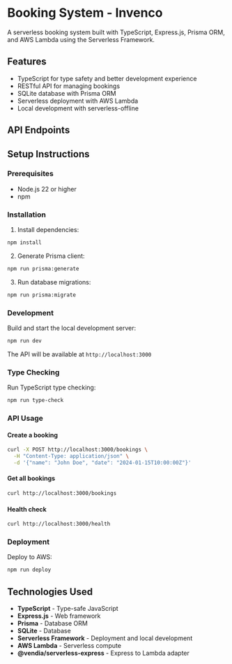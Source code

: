 # Booking System - Invenco

A serverless booking system built with TypeScript, Express.js, Prisma ORM, and AWS Lambda using the Serverless Framework.

## Features

- TypeScript for type safety and better development experience
- RESTful API for managing bookings
- SQLite database with Prisma ORM
- Serverless deployment with AWS Lambda
- Local development with serverless-offline

## API Endpoints

## Setup Instructions

### Prerequisites

- Node.js 22 or higher
- npm

### Installation

1. Install dependencies:

```bash
npm install
```

2. Generate Prisma client:

```bash
npm run prisma:generate
```

3. Run database migrations:

```bash
npm run prisma:migrate
```

### Development

Build and start the local development server:

```bash
npm run dev
```

The API will be available at `http://localhost:3000`

### Type Checking

Run TypeScript type checking:

```bash
npm run type-check
```

### API Usage

#### Create a booking

```bash
curl -X POST http://localhost:3000/bookings \
  -H "Content-Type: application/json" \
  -d '{"name": "John Doe", "date": "2024-01-15T10:00:00Z"}'
```

#### Get all bookings

```bash
curl http://localhost:3000/bookings
```

#### Health check

```bash
curl http://localhost:3000/health
```

### Deployment

Deploy to AWS:

```bash
npm run deploy
```

## Technologies Used

- **TypeScript** - Type-safe JavaScript
- **Express.js** - Web framework
- **Prisma** - Database ORM
- **SQLite** - Database
- **Serverless Framework** - Deployment and local development
- **AWS Lambda** - Serverless compute
- **@vendia/serverless-express** - Express to Lambda adapter
